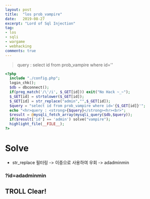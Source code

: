 ```yaml
---
layout: post
title:  "los prob_vampire"
date:   2019-08-27
excerpt: "Lord of Sql Injection"
tag:
- los
- sqli
- wargame
- webhacking
comments: true
---
```

> query : select id from prob_vampire where id=''

~~~ php
<?php 
  include "./config.php"; 
  login_chk(); 
  $db = dbconnect(); 
  if(preg_match('/\'/i', $_GET[id])) exit("No Hack ~_~");
  $_GET[id] = strtolower($_GET[id]);
  $_GET[id] = str_replace("admin","",$_GET[id]); 
  $query = "select id from prob_vampire where id='{$_GET[id]}'"; 
  echo "<hr>query : <strong>{$query}</strong><hr><br>"; 
  $result = @mysqli_fetch_array(mysqli_query($db,$query)); 
  if($result['id'] == 'admin') solve("vampire"); 
  highlight_file(__FILE__); 
?>
~~~

# Solve

* str_replace 필터링 -> 이중으로 사용하여 우회 -> adadminmin

### ?id=adadminmin

## TROLL Clear!
